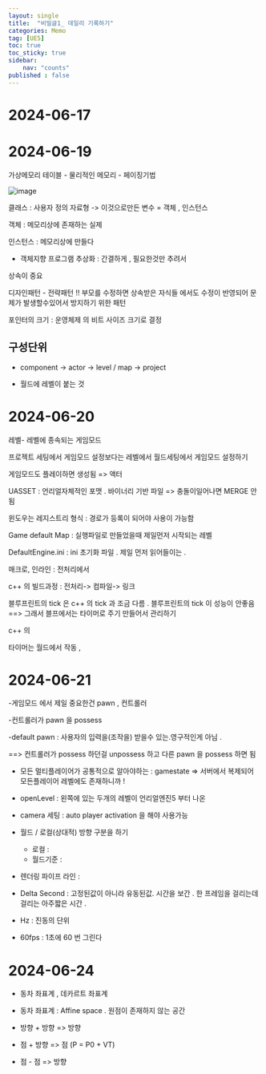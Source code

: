```yaml
---
layout: single
title:  "비밀글1_ 데일리 기록하기"
categories: Memo 
tag: [UE5]
toc: true
toc_sticky: true
sidebar:
    nav: "counts"
published : false    
---
```


# 2024-06-17

# 2024-06-19

가상메모리 테이블 - 물리적인 메모리 - 페이징기법


![image](https://github.com/silverlnng/AR-Project/assets/112385982/b3605a97-7de9-414e-b1c3-32aae580b3d5)

클래스 : 사용자 정의 자료형 -> 이것으로만든 변수 = 객체 , 인스턴스 

객체 : 메모리상에 존재하는 실제 

인스턴스 : 메모리상에 만들다 

* 객체지향 프로그램 
추상화 : 간결하게 , 필요한것만 추려서 

상속이 중요

디자인패턴 - 전략패턴 !! 부모를 수정하면 상속받은 자식들 에서도 수정이 반영되어 문제가 발생할수있어서 방지하기 위한 패턴

포인터의 크기 : 운영체제 의 비트 사이즈 크기로 결정 

## 구성단위 

- component -> actor -> level / map -> project

- 월드에 레벨이 붙는 것 

# 2024-06-20

레벨- 레벨에 종속되는 게임모드

프로젝트 세팅에서 게임모드 설정보다는 레벨에서 월드세팅에서 게임모드 설정하기

게임모드도 플레이하면 생성됨 => 액터

UASSET : 언리얼자체적인 포맷 . 바이너리 기반 파일 => 충돌이일어나면 MERGE 안됨 

윈도우는 레지스트리 형식 : 경로가 등록이 되어야 사용이 가능함 

Game default Map :  실행파일로 만들었을때 제일먼저 시작되는 레벨

DefaultEngine.ini : ini 초기화 파일 . 제일 먼저 읽어들이는 . 

매크로, 인라인 : 전처리에서   

c++ 의 빌드과정 : 전처리-> 컴파일-> 링크

블루프린트의 tick 은 c++ 의 tick 과 조금 다름 . 블루프린트의 tick 이 성능이 안좋음 ==> 그래서 블프에서는 타이머로 주기 만들어서 관리하기

c++ 의 

타이머는 월드에서 작동 , 

# 2024-06-21

-게임모드 에서 제일 중요한건 pawn , 컨트롤러

-컨트롤러가 pawn 을 possess

-default pawn : 사용자의 입력을(조작을) 받을수 있는.영구적인게 아님 .

==> 컨트롤러가 possess 하던걸 unpossess 하고 다른 pawn 을 possess 하면 됨 

- 모든 멀티플레이어가 공통적으로 알아야하는 : gamestate => 서버에서 복제되어 모든플레이어 레벨에도 존재하니까 !


- openLevel : 왼쪽에 있는 두개의 레벨이 언리얼엔진5 부터 나온   


- camera 세팅 : auto player activation 을 해야 사용가능 


- 월드 / 로컬(상대적) 방향 구분을 하기 
    - 로컬 : 
    - 월드기준 : 

- 렌더링 파이프 라인 : 

- Delta Second : 고정된값이 아니라 유동된값. 시간을 보간 . 한 프레임을 걸리는데 걸리는 아주짧은 시간 . 

- Hz : 진동의 단위 

- 60fps : 1초에 60 번 그린다

# 2024-06-24

- 동차 좌표계 , 데카르트 좌표계
- 동차 좌표계 : Affine space . 원점이 존재하지 않는 공간 

- 방향 + 방향 => 방향

- 점 + 방향 => 점 (P = P0 + VT)

- 점 - 점 => 방향


